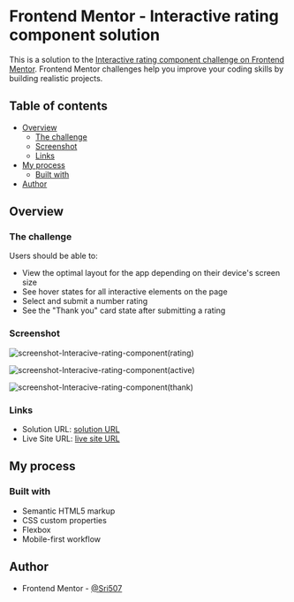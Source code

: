 # Frontend Mentor - Interactive rating component solution

This is a solution to the [Interactive rating component challenge on Frontend Mentor](https://www.frontendmentor.io/challenges/interactive-rating-component-koxpeBUmI). Frontend Mentor challenges help you improve your coding skills by building realistic projects.

## Table of contents

- [Overview](#overview)
  - [The challenge](#the-challenge)
  - [Screenshot](#screenshot)
  - [Links](#links)
- [My process](#my-process)
  - [Built with](#built-with)
- [Author](#author)

## Overview

### The challenge

Users should be able to:

- View the optimal layout for the app depending on their device's screen size
- See hover states for all interactive elements on the page
- Select and submit a number rating
- See the "Thank you" card state after submitting a rating

### Screenshot

![screenshot-Interacive-rating-component(rating)](https://github.com/user-attachments/assets/fa5ef3d4-760f-43f4-b008-21dac9afc524)

![screenshot-Interacive-rating-component(active)](https://github.com/user-attachments/assets/bb5399ae-85aa-4527-8f97-e1a116112797)

![screenshot-Interacive-rating-component(thank)](https://github.com/user-attachments/assets/e4cc3606-8f98-4ced-89a1-b02bcf406d97)

### Links

- Solution URL: [solution URL](https://your-solution-url.com)
- Live Site URL: [live site URL](https://your-live-site-url.com)

## My process

### Built with

- Semantic HTML5 markup
- CSS custom properties
- Flexbox
- Mobile-first workflow

## Author

- Frontend Mentor - [@Sri507](https://www.frontendmentor.io/profile/Sri507)
